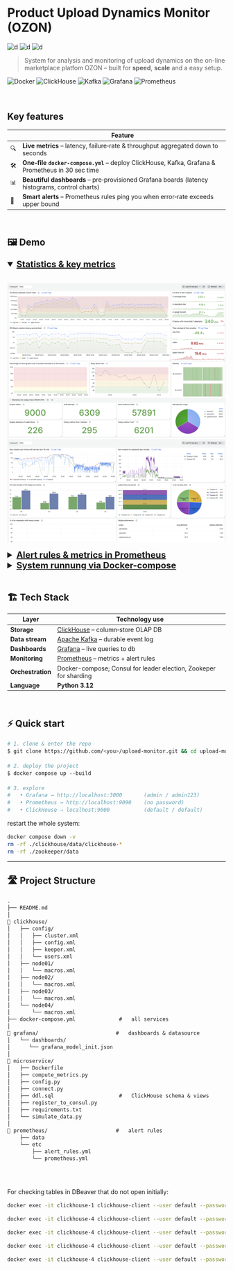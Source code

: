 # Product Upload Dynamics Monitor (OZON)

![d](https://img.shields.io/badge/language-python_3\.12-blue)
![d](https://img.shields.io/badge/contributors-1_-green)
![d](https://img.shields.io/badge/group-232–1_-pink)

> System for analysis and monitoring of upload dynamics on the on-line marketplace platfom OZON – built for **speed**, **scale** and a easy setup.
> 
![Docker](https://img.shields.io/badge/—-Docker-blue?logo=docker)
![ClickHouse](https://img.shields.io/badge/—-ClickHouse-yellow?logo=clickhouse)
![Kafka](https://img.shields.io/badge/—-Kafka-231f20?logo=apachekafka\&logoColor=white)
![Grafana](https://img.shields.io/badge/—-Grafana-f46800?logo=grafana\&logoColor=white)
![Prometheus](https://img.shields.io/badge/—-Prometheus-e6522c?logo=prometheus\&logoColor=white)


<br>

## Key features

|   | Feature                                                                                                  |
| --- | -------------------------------------------------------------------------------------------------------- |
| 🔍  | **Live metrics** – latency, failure‑rate & throughput aggregated down to seconds                         |
| 🛠️ | **One‑file `docker‑compose.yml`** – deploy ClickHouse, Kafka, Grafana & Prometheus in 30 sec time |
| 📊  | **Beautiful dashboards** – pre‑provisioned Grafana boards (latency histograms, control charts)           |
| 📣  | **Smart alerts** – Prometheus rules ping you when error‑rate exceeds upper bound                 |




<br>

##   🖼️ Demo


<details open>
<summary style="font-size: 20px; font-weight: 600; text-decoration: underline"><strong>Statistics &amp; key metrics</strong></summary>

<br />

  
![](demo/demo1.png)
![](demo/demo2.png)
![](demo/demo3.png)

</details>


<details close>
<summary style="font-size: 20px; font-weight: 600; text-decoration: underline"><strong>Alert rules &amp; metrics in Prometheus</strong></summary>
</summary> <br />

![](demo/demo5.png)
![](demo/demo4.png)
</details>

<details close>
<summary style="font-size: 20px; font-weight: 600; text-decoration: underline"><strong>System runnung via Docker-compose</strong></summary>
<br />

![](demo/demo7.png)
![](demo/demo6.png)
</details>




<br>

## 🏗️ Tech Stack

| Layer             | Technology use                                                         |
| ----------------- | ------------------------------------------------------------------- |
| **Storage**     | [ClickHouse](https://clickhouse.com) – column‑store OLAP DB         |
| **Data stream**    | [Apache Kafka](https://kafka.apache.org) – durable event log        |
| **Dashboards**    | [Grafana](https://grafana.com) – live queries to db         |
| **Monitoring**    | [Prometheus](https://prometheus.io) – metrics + alert rules         |
| **Orchestration** | Docker-compose; Consul for leader election, Zookeper for sharding                      |
| **Language**      |  **Python 3.12** |


<br>

## ⚡ Quick start

```bash
# 1. clone & enter the repo
$ git clone https://github.com/<you>/upload‑monitor.git && cd upload‑monitor

# 2. deploy the project
$ docker compose up ‑‑build

# 3. explore
#   • Grafana → http://localhost:3000       (admin / admin123)
#   • Prometheus → http://localhost:9090    (no password)
#   • ClickHouse → localhost:9000           (default / default)
```

restart the whole system:
 ```bash 
docker compose down -v      
rm -rf ./clickhouse/data/clickhouse-*
rm -rf ./zookeeper/data
 ```

---

## 🛣️ Project Structure

```
.
├── README.md
│
📂 clickhouse/
│   ├── config/
│   │   ├── cluster.xml
│   │   ├── config.xml
│   │   ├── keeper.xml
│   │   └── users.xml
│   ├── node01/
│   │   └── macros.xml
│   ├── node02/
│   │   └── macros.xml
│   ├── node03/
│   │   └── macros.xml
│   └── node04/
│       └── macros.xml
├── docker-compose.yml              #   all services
│
📂 grafana/                         #   dashboards & datasource 
│   └── dashboards/
│      └── grafana_model_init.json
│
📂 microservice/
│   ├── Dockerfile
│   ├── compute_metrics.py
│   ├── config.py
│   ├── connect.py
│   ├── ddl.sql                     #   ClickHouse schema & views
│   ├── register_to_consul.py
│   ├── requirements.txt
│   └── simulate_data.py
│
📂 prometheus/                      #   alert rules
    ├── data
    └── etc
        ├── alert_rules.yml
        └── prometheus.yml


```



<br>


For checking tables in DBeaver that do not open initially:

 ```bash 
docker exec -it clickhouse-1 clickhouse-client --user default --password default --query "SELECT _shard_num, count() FROM item_upload.attempt_create_time_all GROUP BY _shard_num"\n
 ```

 ```bash 
docker exec -it clickhouse-4 clickhouse-client --user default --password default --query "SELECT * FROM item_upload.attempt_create_time_all LIMIT 10 FORMAT Vertical"
 ```
 ```bash  
 docker exec -it clickhouse-4 clickhouse-client --user default --password default --query "SELECT * FROM item_upload.attempt_create_time_all LIMIT 10"
 ```
 ```bash 
docker exec -it clickhouse-4 clickhouse-client --user default --password default --query "SELECT * FROM item_upload.company_statistic_all LIMIT 10"
 ```
 ```bash 
docker exec -it clickhouse-4 clickhouse-client --user default --password default --query "SELECT * FROM item_upload.company_statistic_daily_all LIMIT 10"
 ```